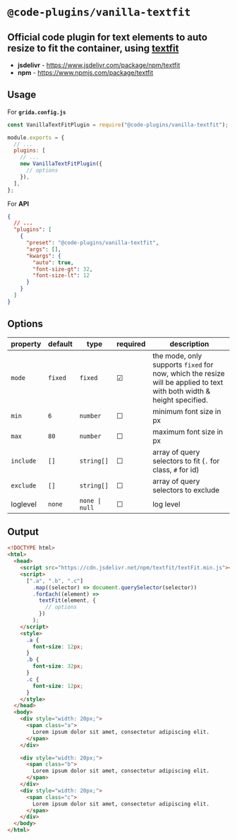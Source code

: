 # `@code-plugins/vanilla-textfit`

## Official code plugin for text elements to auto resize to fit the container, using [textfit](https://github.com/STRML/textFit)

- **jsdelivr** - https://www.jsdelivr.com/package/npm/textfit
- **npm** - https://www.npmjs.com/package/textfit

## Usage

For **`grida.config.js`**

```js
const VanillaTextFitPlugin = require("@code-plugins/vanilla-textfit");

module.exports = {
  // ...
  plugins: [
    // ...
    new VanillaTextFitPlugin({
      // options
    }),
  ],
};
```

For **API**

```json
{
  // ...
  "plugins": [
    {
      "preset": "@code-plugins/vanilla-textfit",
      "args": [],
      "kwargs": {
        "auto": true,
        "font-size-gt": 32,
        "font-size-lt": 12
      }
    }
  ]
}
```

## Options

| property  | default | type           | required | description                                                                                                           |
| --------- | ------- | -------------- | -------- | --------------------------------------------------------------------------------------------------------------------- |
| `mode`    | `fixed` | `fixed`        | ☑        | the mode, only supports `fixed` for now, which the resize will be applied to text with both width & height specified. |
| `min`     | `6`     | `number`       | ☐        | minimum font size in px                                                                                               |
| `max`     | `80`    | `number`       | ☐        | maximum font size in px                                                                                               |
| `include` | `[]`    | `string[]`     | ☐        | array of query selectors to fit (`.` for class, `#` for id)                                                           |
| `exclude` | `[]`    | `string[]`     | ☐        | array of query selectors to exclude                                                                                   |
| loglevel  | `none`  | `none \| null` | ☐        | log level                                                                                                             |

<!--
| `upscale`   | `false` | `bool`     | ☐        | rather to upscale-fit the text                                                                                        |
| `downscale` | `false` | `bool`     | ☐        | rather to downscale-fit the text               -->

## Output

```html
<!DOCTYPE html>
<html>
  <head>
    <script src="https://cdn.jsdelivr.net/npm/textfit/textFit.min.js"></script>
    <script>
      [".a", ".b", ".c"]
        .map((selector) => document.querySelector(selector))
        .forEach((element) =>
          textFit(element, {
            // options
          })
        );
    </script>
    <style>
      .a {
        font-size: 12px;
      }
      .b {
        font-size: 32px;
      }
      .c {
        font-size: 12px;
      }
    </style>
  </head>
  <body>
    <div style="width: 20px;">
      <span class="a">
        Lorem ipsum dolor sit amet, consectetur adipiscing elit.
      </span>
    </div>

    <div style="width: 20px;">
      <span class="b">
        Lorem ipsum dolor sit amet, consectetur adipiscing elit.
      </span>
    </div>
    <div style="width: 20px;">
      <span class="c">
        Lorem ipsum dolor sit amet, consectetur adipiscing elit.
      </span>
    </div>
  </body>
</html>
```
